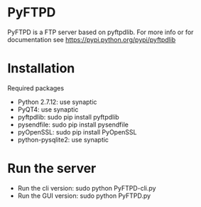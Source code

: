 PyFTPD
=============

PyFTPD is a FTP server based on pyftpdlib.
For more info or for documentation see https://pypi.python.org/pypi/pyftpdlib

Installation
==============

Required packages
- Python 2.7.12:
        use synaptic
- PyQT4:
        use synaptic
- pyftpdlib:
        sudo pip install pyftpdlib
- pysendfile:
        sudo pip install pysendfile
- pyOpenSSL:
        sudo pip install PyOpenSSL
- python-pysqlite2:
        use synaptic

Run the server
================
- Run the cli version:
	sudo python PyFTPD-cli.py
- Run the GUI version:
	sudo python PyFTPD.py

